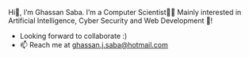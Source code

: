 Hi👋, I’m Ghassan Saba.
I’m a Computer Scientist👨‍💻
Mainly interested in Artificial Intelligence, Cyber Security and Web Development 🤖!
- Looking forward to collaborate :)
- 📫 Reach me at ghassan.j.saba@hotmail.com
